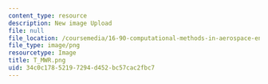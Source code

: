 ```yaml
---
content_type: resource
description: New image Upload
file: null
file_location: /coursemedia/16-90-computational-methods-in-aerospace-engineering-spring-2014/34c0c17852197294d452bc57cac2fbc7_T_MWR.png
file_type: image/png
resourcetype: Image
title: T_MWR.png
uid: 34c0c178-5219-7294-d452-bc57cac2fbc7
---
```

